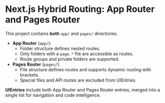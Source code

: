 # Next.js Hybrid Routing: App Router and Pages Router

This project contains **both** `app/` and `pages/` directories.

- **App Router** (`app/`):
  - Folder structure defines nested routes.
  - Only folders with a `page.*` file are accessible as routes.
  - Route groups and private folders are supported.
- **Pages Router** (`pages/`):
  - File structure defines routes and supports dynamic routing with brackets.
  - Special files and API routes are excluded from UIEntries.

**UIEntries** include both App Router and Pages Router entries, merged into a single list for navigation and code intelligence.
